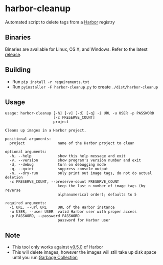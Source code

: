 # harbor-cleanup
Automated script to delete tags from a [Harbor](https://github.com/vmware/harbor) registry

## Binaries
Binaries are available for Linux, OS X, and Windows. Refer to the latest [release](https://github.com/cavemandaveman/harbor-cleanup/releases).

## Building
*   Run `pip install -r requirements.txt`
*   Run `pyinstaller -F harbor-cleanup.py` to create `./dist/harbor-cleanup`

## Usage
```
usage: harbor-cleanup [-h] [-v] [-d] [-q] -i URL -u USER -p PASSWORD
                      [-c PRESERVE_COUNT]
                      project

Cleans up images in a Harbor project.

positional arguments:
  project               name of the Harbor project to clean

optional arguments:
  -h, --help            show this help message and exit
  -v, --version         show program's version number and exit
  -d, --debug           turn on debugging mode
  -q, --quiet           suppress console output
  -n, --dry-run         only print out image tags, do not do actual deletion
  -c PRESERVE_COUNT, --preserve-count PRESERVE_COUNT
                        keep the last n number of image tags (by reverse
                        alphanumerical order); defaults to 5

required arguments:
  -i URL, --url URL     URL of the Harbor instance
  -u USER, --user USER  valid Harbor user with proper access
  -p PASSWORD, --password PASSWORD
                        password for Harbor user
  ```

## Note
*   This tool only works against [v0.5.0](https://github.com/vmware/harbor/releases/tag/0.5.0) of Harbor
*   This will delete images, however the images will still take up disk space until you run [Garbage Collection](https://github.com/vmware/harbor/blob/master/docs/user_guide.md#deleting-repositories)

